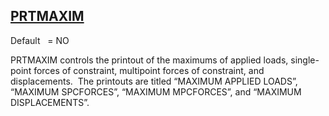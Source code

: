 ## [PRTMAXIM](https://help.hexagonmi.com/bundle/MSC_Nastran_2022.4/page/Nastran_Combined_Book/qrg/parameters/TOC.PRTMAXIM.xhtml)

Default    = NO

PRTMAXIM controls the printout of the maximums of applied loads, single-point forces of constraint, multipoint forces of constraint, and displacements.  The printouts are titled “MAXIMUM APPLIED LOADS”, “MAXIMUM SPCFORCES”, “MAXIMUM MPCFORCES”, and “MAXIMUM DISPLACEMENTS”.

